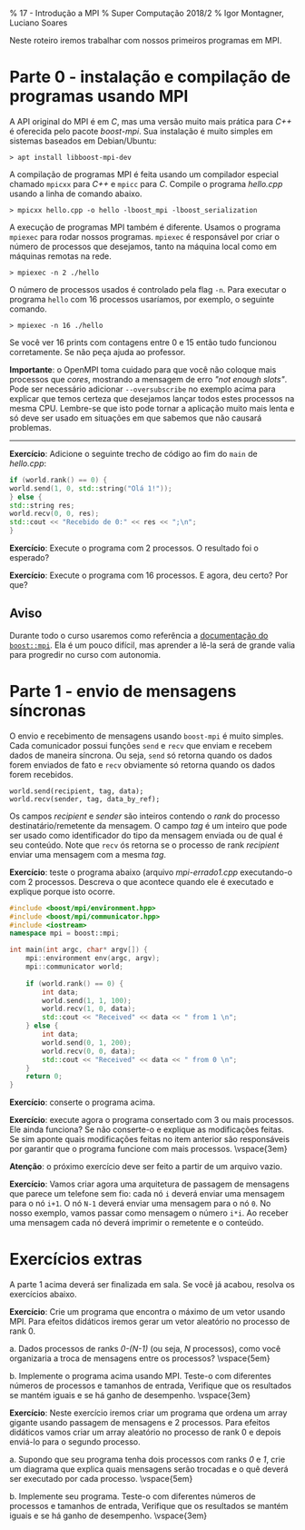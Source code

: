 % 17 - Introdução a MPI
% Super Computação 2018/2
% Igor Montagner, Luciano Soares

Neste roteiro iremos trabalhar com nossos primeiros programas em MPI. 

# Parte 0 - instalação e compilação de programas usando MPI

A API original do MPI é em *C*, mas uma versão muito mais prática para *C++* é oferecida pelo pacote *boost-mpi*. Sua instalação é muito simples em sistemas baseados em Debian/Ubuntu:

    > apt install libboost-mpi-dev
    
A compilação de programas MPI é feita usando um compilador especial chamado `mpicxx` para *C++* e `mpicc` para *C*. Compile o programa *hello.cpp* usando a linha de comando abaixo.

    > mpicxx hello.cpp -o hello -lboost_mpi -lboost_serialization

A execução de programas MPI também é diferente. Usamos o programa `mpiexec` para rodar nossos programas. `mpiexec` é responsável por criar o número de processos que desejamos, tanto na máquina local como em máquinas remotas na rede. 

    > mpiexec -n 2 ./hello
    
O número de processos usados é controlado pela flag `-n`. Para executar o programa `hello` com 16 processos usaríamos, por exemplo, o seguinte comando. 

    > mpiexec -n 16 ./hello
    
Se você ver 16 prints com contagens entre 0 e 15 então tudo funcionou corretamente. Se não peça ajuda ao professor. 

**Importante**: o OpenMPI toma cuidado para que você não coloque mais processos que *cores*, mostrando a mensagem de erro *"not enough slots"*. Pode ser necessário adicionar `--oversubscribe` no exemplo acima para explicar que temos certeza que desejamos lançar todos estes processos na mesma CPU. Lembre-se que isto pode tornar a aplicação muito mais lenta e só deve ser usado em situações em que sabemos que não causará problemas. 

--- 

**Exercício**: Adicione o seguinte trecho de código ao fim do `main` de *hello.cpp*:

```cpp
if (world.rank() == 0) {
world.send(1, 0, std::string("Olá 1!"));
} else {
std::string res;
world.recv(0, 0, res);
std::cout << "Recebido de 0:" << res << ";\n";
}
```

**Exercício**: Execute o programa com 2 processos. O resultado foi o esperado?

**Exercício**: Execute o programa com 16 processos. E agora, deu certo? Por que?

## Aviso

Durante todo o curso usaremos como referência a [documentação do `boost::mpi`](https://www.boost.org/doc/libs/1_70_0/doc/html/mpi/tutorial.html#mpi.point_to_point). Ela é um pouco difícil, mas aprender a lê-la será de grande valia para progredir no curso com autonomia. 

# Parte 1 - envio de mensagens síncronas

O envio e recebimento de mensagens usando `boost-mpi` é muito simples. Cada comunicador possui funções `send` e `recv` que enviam e recebem dados de maneira síncrona. Ou seja, `send` só retorna quando os dados forem enviados de fato e `recv` obviamente só retorna quando os dados forem recebidos. 

~~~
world.send(recipient, tag, data);
world.recv(sender, tag, data_by_ref);
~~~

Os campos *recipient* e *sender* são inteiros contendo o *rank* do processo destinatário/remetente da mensagem. O campo *tag* é um inteiro que pode ser usado como identificador do tipo da mensagem enviada ou de qual é seu conteúdo. Note que `recv` ós retorna se o processo de rank *recipient* enviar uma mensagem com a mesma *tag*. 

**Exercício**: teste o programa abaixo (arquivo *mpi-errado1.cpp* executando-o com 2 processos. Descreva o que acontece quando ele é executado e explique porque isto ocorre. 

```cpp
#include <boost/mpi/environment.hpp>
#include <boost/mpi/communicator.hpp>
#include <iostream>
namespace mpi = boost::mpi;

int main(int argc, char* argv[]) {
    mpi::environment env(argc, argv);
    mpi::communicator world;
    
    if (world.rank() == 0) {
        int data;
        world.send(1, 1, 100);
        world.recv(1, 0, data);
        std::cout << "Received" << data << " from 1 \n";
    } else {
        int data;
        world.send(0, 1, 200);
        world.recv(0, 0, data);
        std::cout << "Received" << data << " from 0 \n";
    }
    return 0;
}
```

**Exercício**: conserte o programa acima. 

**Exercício**: execute agora o programa consertado com 3 ou mais processos. Ele ainda funciona? Se não conserte-o e explique as modificações feitas. Se sim aponte quais modificações feitas no item anterior são responsáveis por garantir que o programa funcione com mais processos. \vspace{3em}

**Atenção**: o próximo exercício deve ser feito a partir de um arquivo vazio. 

**Exercício**: Vamos criar agora uma arquitetura de passagem de mensagens que parece um telefone sem fio: cada nó `i` deverá enviar uma mensagem para o nó `i+1`. O nó `N-1` deverá enviar uma mensagem para o nó `0`. No nosso exemplo, vamos passar como mensagem o número `i*i`. Ao receber uma mensagem cada nó deverá imprimir o remetente e o conteúdo. 

# Exercícios extras

A parte 1 acima deverá ser finalizada em sala. Se você já acabou, resolva os exercícios abaixo. 

**Exercício**: Crie um programa que encontra o máximo de um vetor usando MPI. Para efeitos didáticos iremos gerar um vetor aleatório no processo de rank 0. 

a. Dados processos de ranks *0-(N-1)* (ou seja, $N$ processos), como você organizaria a troca de mensagens entre os processos? \vspace{5em}

b. Implemente o programa acima usando MPI. Teste-o com diferentes números de processos e tamanhos de entrada, Verifique que os resultados se mantém iguais e se há ganho de desempenho. \vspace{3em}


**Exercício**: Neste exercício iremos criar um programa que ordena um array gigante usando passagem de mensagens e 2 processos. Para efeitos didáticos vamos criar um array aleatório no processo de rank 0 e depois enviá-lo para o segundo processo. 

a. Supondo que seu programa tenha dois processos com ranks *0* e *1*, crie um diagrama que explica quais mensagens serão trocadas e o quê deverá ser executado por cada processo.  \vspace{5em}

b. Implemente seu programa. Teste-o com diferentes números de processos e tamanhos de entrada, Verifique que os resultados se mantém iguais e se há ganho de desempenho. \vspace{3em}




